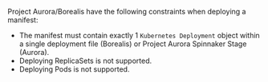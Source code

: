 Project Aurora/Borealis have the following constraints when deploying a manifest:

- The manifest must contain exactly 1 `Kubernetes Deployment` object within a single deployment file (Borealis) or Project Aurora Spinnaker Stage (Aurora).
- Deploying ReplicaSets is not  supported.
- Deploying Pods is not supported.
